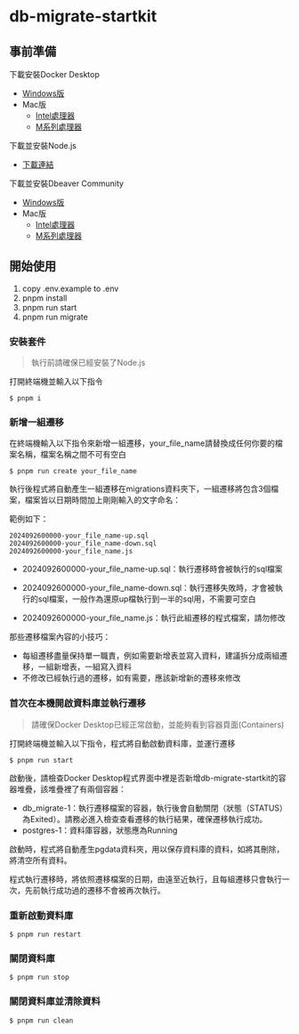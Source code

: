 # db-migrate-startkit

## 事前準備

下載安裝Docker Desktop
* [Windows版](https://desktop.docker.com/win/main/amd64/Docker%20Desktop%20Installer.exe?utm_source=docker&utm_medium=webreferral&utm_campaign=dd-smartbutton&utm_location=module&_gl=1*1x0tato*_gcl_au*NDk4NzQwNjM1LjE3MjczMzQ0NDY.*_ga*MTkxMzI2NzM5NC4xNjU5OTM4NTcy*_ga_XJWPQMJYHQ*MTcyNzMzMzcxNy4xNTYuMS4xNzI3MzM0NDY4LjM3LjAuMA..)
* Mac版
  * [Intel處理器](https://desktop.docker.com/mac/main/amd64/Docker.dmg?utm_source=docker&utm_medium=webreferral&utm_campaign=dd-smartbutton&utm_location=module&_gl=1*sjadaf*_gcl_au*NDk4NzQwNjM1LjE3MjczMzQ0NDY.*_ga*MTkxMzI2NzM5NC4xNjU5OTM4NTcy*_ga_XJWPQMJYHQ*MTcyNzMzMzcxNy4xNTYuMS4xNzI3MzM0NDY4LjM3LjAuMA..)
  * [M系列處理器](https://desktop.docker.com/mac/main/arm64/Docker.dmg?utm_source=docker&utm_medium=webreferral&utm_campaign=dd-smartbutton&utm_location=module&_gl=1*sjadaf*_gcl_au*NDk4NzQwNjM1LjE3MjczMzQ0NDY.*_ga*MTkxMzI2NzM5NC4xNjU5OTM4NTcy*_ga_XJWPQMJYHQ*MTcyNzMzMzcxNy4xNTYuMS4xNzI3MzM0NDY4LjM3LjAuMA..)

下載並安裝Node.js
* [下載連結](https://nodejs.org/zh-tw)

下載並安裝Dbeaver Community
* [Windows版](https://dbeaver.io/files/dbeaver-ce-latest-x86_64-setup.exe)
* Mac版
  * [Intel處理器](https://dbeaver.io/files/dbeaver-ce-latest-macos-x86_64.dmg)
  * [M系列處理器](https://dbeaver.io/files/dbeaver-ce-latest-macos-aarch64.dmg)

## 開始使用

1. copy .env.example to .env
2. pnpm install
3. pnpm run start
4. pnpm run migrate


### 安裝套件

>執行前請確保已經安裝了Node.js

打開終端機並輸入以下指令
```
$ pnpm i
```

### 新增一組遷移
在終端機輸入以下指令來新增一組遷移，your_file_name請替換成任何你要的檔案名稱，檔案名稱之間不可有空白
```
$ pnpm run create your_file_name
```
執行後程式將自動產生一組遷移在migrations資料夾下，一組遷移將包含3個檔案，檔案皆以日期時間加上剛剛輸入的文字命名：

範例如下：
```
2024092600000-your_file_name-up.sql
2024092600000-your_file_name-down.sql
2024092600000-your_file_name.js
```
* 2024092600000-your_file_name-up.sql：執行遷移時會被執行的sql檔案

* 2024092600000-your_file_name-down.sql：執行遷移失敗時，才會被執行的sql檔案，一般作為還原up檔執行到一半的sql用，不需要可空白

* 2024092600000-your_file_name.js：執行此組遷移的程式檔案，請勿修改

那些遷移檔案內容的小技巧：
* 每組遷移盡量保持單一職責，例如需要新增表並寫入資料，建議拆分成兩組遷移，一組新增表，一組寫入資料
* 不修改已經執行過的遷移，如有需要，應該新增新的遷移來修改

### 首次在本機開啟資料庫並執行遷移

> 請確保Docker Desktop已經正常啟動，並能夠看到容器頁面(Containers)

打開終端機並輸入以下指令，程式將自動啟動資料庫，並運行遷移
```
$ pnpm run start
```

啟動後，請檢查Docker Desktop程式界面中裡是否新增db-migrate-startkit的容器堆疊，該堆疊裡了有兩個容器：
* db_migrate-1：執行遷移檔案的容器，執行後會自動關閉（狀態（STATUS）為Exited）。請務必進入檢查查看遷移的執行結果，確保遷移執行成功。
* postgres-1：資料庫容器，狀態應為Running

啟動時，程式將自動產生pgdata資料夾，用以保存資料庫的資料，如將其刪除，將清空所有資料。

程式執行遷移時，將依照遷移檔案的日期，由遠至近執行，且每組遷移只會執行一次，先前執行成功過的遷移不會被再次執行。

### 重新啟動資料庫
```
$ pnpm run restart
```
### 關閉資料庫
```
$ pnpm run stop
```

### 關閉資料庫並清除資料
```
$ pnpm run clean
```
